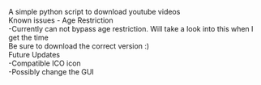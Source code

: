 A simple python script to download youtube videos <br />
Known issues - Age Restriction <br />
  -Currently can not bypass age restriction. Will take a look into this when I get the time <br />
Be sure to download the correct version :) <br />
Future Updates <br />
  -Compatible ICO icon  <br />
  -Possibly change the GUI  <br />
